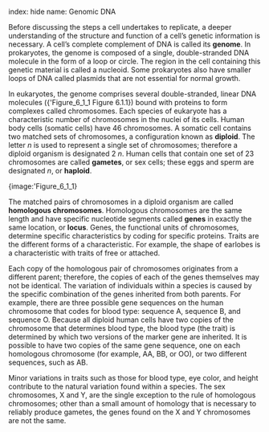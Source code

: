 index: hide
name: Genomic DNA

Before discussing the steps a cell undertakes to replicate, a deeper understanding of the structure and function of a cell’s genetic information is necessary. A cell’s complete complement of DNA is called its  **genome**. In prokaryotes, the genome is composed of a single, double-stranded DNA molecule in the form of a loop or circle. The region in the cell containing this genetic material is called a nucleoid. Some prokaryotes also have smaller loops of DNA called plasmids that are not essential for normal growth.

In eukaryotes, the genome comprises several double-stranded, linear DNA molecules ({'Figure_6_1_1 Figure 6.1.1}) bound with proteins to form complexes called chromosomes. Each species of eukaryote has a characteristic number of chromosomes in the nuclei of its cells. Human body cells (somatic cells) have 46 chromosomes. A somatic cell contains two matched sets of chromosomes, a configuration known as  **diploid**. The letter  *n* is used to represent a single set of chromosomes; therefore a diploid organism is designated 2 *n*. Human cells that contain one set of 23 chromosomes are called  **gametes**, or sex cells; these eggs and sperm are designated  *n*, or  **haploid**.


{image:'Figure_6_1_1}
        

The matched pairs of chromosomes in a diploid organism are called  **homologous chromosomes**. Homologous chromosomes are the same length and have specific nucleotide segments called  **genes** in exactly the same location, or  **locus**. Genes, the functional units of chromosomes, determine specific characteristics by coding for specific proteins. Traits are the different forms of a characteristic. For example, the shape of earlobes is a characteristic with traits of free or attached.

Each copy of the homologous pair of chromosomes originates from a different parent; therefore, the copies of each of the genes themselves may not be identical. The variation of individuals within a species is caused by the specific combination of the genes inherited from both parents. For example, there are three possible gene sequences on the human chromosome that codes for blood type: sequence A, sequence B, and sequence O. Because all diploid human cells have two copies of the chromosome that determines blood type, the blood type (the trait) is determined by which two versions of the marker gene are inherited. It is possible to have two copies of the same gene sequence, one on each homologous chromosome (for example, AA, BB, or OO), or two different sequences, such as AB.

Minor variations in traits such as those for blood type, eye color, and height contribute to the natural variation found within a species. The sex chromosomes, X and Y, are the single exception to the rule of homologous chromosomes; other than a small amount of homology that is necessary to reliably produce gametes, the genes found on the X and Y chromosomes are not the same.
